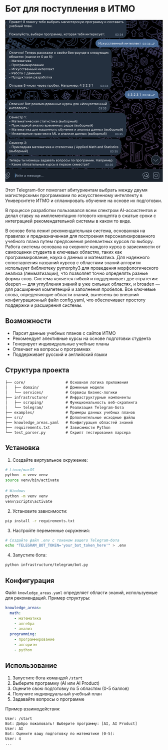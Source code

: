 # Бот для поступления в ИТМО

![img](./doc/dialogue1.png)

Этот Telegram-бот помогает абитуриентам выбрать между двумя магистерскими программами по искусственному интеллекту в Университете ИТМО и спланировать обучение на основе их подготовки. 

В процессе разработки пользовался всем спектром AI-ассистентов и делал ставку на имплементацию готового концепта в сжатые сроки с интеграцией рекомендательной системы в каком то виде.

В основе бота лежит рекомендательная система, основанная на правилах и предназначенная для построения персонализированного учебного плана путем предложения релевантных курсов по выбору. Работа системы основана на скоринге каждого курса в зависимости от самооценки студента в ключевых областях, таких как программирование, наука о данных и математика. Для надежного сопоставления названий курсов с областями знаний алгоритм использует библиотеку pymorphy3 для проведения морфологического анализа (лемматизации), что позволяет точно определять разные формы слов. Система является гибкой и поддерживает две стратегии: deepen — для углубления знаний в уже сильных областях, и broaden — для расширения компетенций и заполнения пробелов. Все ключевые слова, определяющие области знаний, вынесены во внешний конфигурационный файл config.yaml, что обеспечивает простоту поддержки и расширения системы.

## Возможности
- Парсит данные учебных планов с сайтов ИТМО
- Рекомендует элективные курсы на основе подготовки студента
- Генерирует индивидуальные учебные планы
- Отвечает на вопросы о программах
- Поддерживает русский и английский языки

## Структура проекта
```
├── core/                  # Основная логика приложения
│   ├── domain/            # Доменные модели
│   └── services/          # Сервисы бизнес-логики
├── infrastructure/        # Инфраструктурные компоненты
│   ├── scraping/          # Функциональность веб-скрапинга
│   └── telegram/          # Реализация Telegram-бота
├── examples/              # Примеры данных учебных планов
├── src/                   # Дополнительные исходные файлы
├── knowledge_areas.yaml   # Конфигурация областей знаний
├── requirements.txt       # Зависимости Python
└── test_parser.py         # Скрипт тестирования парсера
```

## Установка
1. Создайте виртуальное окружение:
```bash
# Linux/macOS
python -m venv venv
source venv/bin/activate

# Windows
python -m venv venv
venv\Scripts\activate
```

2. Установите зависимости:
```bash
pip install -r requirements.txt
```

3. Настройте переменные окружения:
```bash
# Создайте файл .env с токеном вашего Telegram-бота
echo "TELEGRAM_BOT_TOKEN='your_bot_token_here'" > .env
```

4. Запустите бота:
```bash
python infrastructure/telegram/bot.py
```

## Конфигурация
Файл `knowledge_areas.yaml` определяет области знаний, используемые для рекомендаций. Пример структуры:
```yaml
knowledge_areas:
  math:
    - математика
    - алгебра
    - анализ
  programming:
    - программирование
    - алгоритм
    - python
```


## Использование
1. Запустите бота командой `/start`
2. Выберите программу (AI или AI Product)
3. Оцените свою подготовку по 5 областям (0-5 баллов)
4. Получите индивидуальный учебный план
5. Задавайте вопросы о программе

Пример взаимодействия:
```
User: /start
Bot: Добро пожаловать! Выберите программу: [AI, AI Product]
User: AI
Bot: Оцените вашу подготовку по математике (0-5): 
User: 4
...
```
